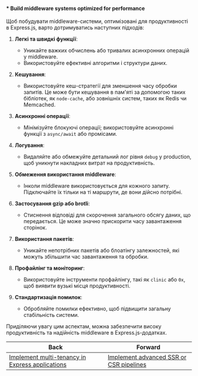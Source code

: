 #### * Build middleware systems optimized for performance

Щоб побудувати middleware-системи, оптимізовані для продуктивності в Express.js, варто дотримуватись наступних підходів:

1. **Легкі та швидкі функції**:
   - Уникайте важких обчислень або тривалих асинхронних операцій у middleware.
   - Використовуйте ефективні алгоритми і структури даних.

2. **Кешування**:
   - Використовуйте кеш-стратегії для зменшення часу обробки запитів. Це може бути кешування в пам'яті за допомогою таких бібліотек, як `node-cache`, або зовнішніх систем, таких як Redis чи Memcached.

3. **Асинхронні операції**:
   - Мінімізуйте блокуючі операції; використовуйте асинхронні функції з `async/await` або промісами.

4. **Логування**:
   - Видаляйте або обмежуйте детальний лог рівня `debug` у production, щоб уникнути накладних витрат на продуктивність.

5. **Обмеження використання middleware**:
   - Інколи middleware використовується для кожного запиту. Підключайте їх тільки на ті маршрути, де вони дійсно потрібні.

6. **Застосування gzip або brotli**:
   - Стиснення відповіді для скорочення загального обсягу даних, що передається. Це може значно прискорити часу завантаження сторінок.

7. **Використання пакетів**:
   - Уникайте непотрібних пакетів або блоатінгу залежностей, які можуть збільшити час завантаження та обробки.

8. **Профайлінг та моніторинг**:
   - Використовуйте інструменти профайлінгу, такі як `clinic` або `0x`, щоб виявити вузькі місця продуктивності.

9. **Стандартизація помилок**:
   - Обробляйте помилки ефективно, щоб підвищити загальну стабільність системи.

Приділяючи увагу цим аспектам, можна забезпечити високу продуктивність та надійність middleware в Express.js-додатках.

| Back | Forward |
|---|---|
| [Implement multi-tenancy in Express applications](/ua/senior/expressjs/implement-multitenancy-in-express-applications.md)  | [Implement advanced SSR or CSR pipelines](/ua/senior/expressjs/implement-advanced-serverside-rendering-or-clientside-rendering-pipelines.md) |